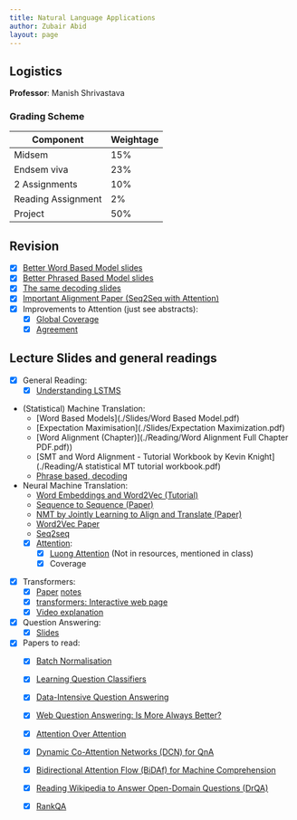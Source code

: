 ```yaml
---
title: Natural Language Applications 
author: Zubair Abid
layout: page
---
```



## Logistics

**Professor**: Manish Shrivastava

### Grading Scheme

| Component          | Weightage |
|--------------------|-----------|
| Midsem             | 15%       |
| Endsem viva        | 23%       |
| 2 Assignments      | 10%       |
| Reading Assignment | 2%        |
| Project            | 50%       |

## Revision

- [X] [Better Word Based Model slides](./Slides/04-word-based-models.pdf)
- [X] [Better Phrased Based Model slides](./Slides/05-phrase-based-models.pdf)
- [X] [The same decoding slides](./Slides/06-decoding.pdf)
- [X] [Important Alignment Paper (Seq2Seq with Attention)](./Reading/1409.0473.pdf)
- [X] Improvements to Attention (just see abstracts):
    - [X] [Global Coverage](./Reading/1601.04811.pdf)
    - [X] [Agreement](./Reading/1512.04650.pdf)

## Lecture Slides and general readings

- [X] General Reading:
    - [X] [Understanding LSTMS](https://colah.github.io/posts/2015-08-Understanding-LSTMs/)
- (Statistical) Machine Translation:
    - [Word Based Models](./Slides/Word Based Model.pdf)
    - [Expectation Maximisation](./Slides/Expectation Maximization.pdf)
    - [Word Alignment (Chapter)](./Reading/Word Alignment Full Chapter PDF.pdf))
    - [SMT and Word Alignment - Tutorial Workbook by Kevin Knight](./Reading/A statistical MT tutorial workbook.pdf)
    - [Phrase based, decoding](./Slides/06-decoding.pdf)
- Neural Machine Translation:
    - [Word Embeddings and Word2Vec (Tutorial)](./Reading/Tutorial_1__Introduction_to_Word_Representation.pdf)
    - [Sequence to Sequence (Paper)](./Reading/5346-sequence-to-sequence-learning-with-neural-networks.pdf)
    - [NMT by Jointly Learning to Align and Translate (Paper)](./Reading/1409.0473.pdf)
    - [Word2Vec Paper](./Reading/1301.3781_w2v.pdf)
    - [Seq2seq](./Slides/IASNLP2018-NMT-Part1.pdf)
    - [X] [Attention](./Slides/IASNLP2018-NMT-Part2.pdf):
        - [X] [Luong Attention](./Reading/1508.04025.pdf) (Not in resources, mentioned in class)
        - [X] Coverage
- [X] Transformers:
    - [X] [Paper](./Reading/Attention_Is_All_You_Need.pdf) [notes](notes#attention-is-all-you-need)
    - [X] [transformers: Interactive web page](http://jalammar.github.io/illustrated-transformer/)
    - [X] [Video explanation](https://www.youtube.com/watch?v=iDulhoQ2pro)
- [X] Question Answering:
    - [X] [Slides](./Slides/QA-Overview-1.pdf)
- [X] Papers to read:
    - [X] [Batch Normalisation](./Reading/1502.03167.pdf)
    - [X] [Learning Question Classifiers](./Reading/C02-1150.pdf)
    - [X] [Data-Intensive Question Answering](./Reading/Trec2001Notebook.Feb2002Final.pdf)
    - [X] [Web Question Answering: Is More Always Better?](./Reading/564376.564428.pdf)
    - [X] [Attention Over Attention](./Reading/1607.04423.pdf)
    - [X] [Dynamic Co-Attention Networks (DCN) for QnA](./Reading/1611.01604.pdf)
    - [X] [Bidirectional Attention Flow (BiDAf) for Machine Comprehension](./Reading/1611.01603.pdf)
    - [X] [Reading Wikipedia to Answer Open-Domain Questions (DrQA)](./Reading/1704.00051.pdf)
    - [X] [RankQA](./Reading/RankQA_1906.03008.pdf)




